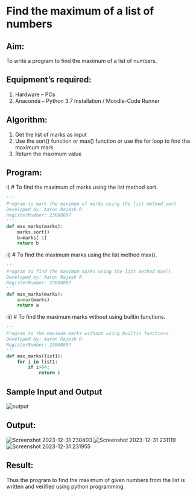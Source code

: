 # Find the maximum of a list of numbers
## Aim:
To write a program to find the maximum of a list of numbers.
## Equipment’s required:
1.	Hardware – PCs
2.	Anaconda – Python 3.7 Installation / Moodle-Code Runner
## Algorithm:
1.	Get the list of marks as input
2.	Use the sort() function or max() function or use the for loop to find the maximum mark.
3.	Return the maximum value
## Program:

i)	# To find the maximum of marks using the list method sort.
```Python
''' 
Program to mark the maximum of marks using the list method sort
Developed by: Aaron Rajesh R
RegisterNumber: 23008897
'''
def max_marks(marks):
    marks.sort()
    b=marks[-1]
    return b


```

ii)	# To find the maximum marks using the list method max().
```Python
''' 
Program to find the maximum marks using the list method max().
Developed by: Aaron Rajesh R
RegisterNumber: 23008897
'''
def max_marks(marks):
    a=max(marks)
    return a


```

iii) # To find the maximum marks without using builtin functions.
```Python
'''
Program to the maximum marks without using builtin functions.
Developed by: Aaron Rajesh R
RegisterNumber: 23008897
'''
def max_marks(list1):
    for i in list1:
        if i>94:
            return i


```
## Sample Input and Output
![output](./img/max_marks1.jpg) 

## Output:
![Screenshot 2023-12-31 230403](https://github.com/Aaron-0111/FindMaximum/assets/149347631/34af8ed3-408e-49ac-a334-22dfcafc30bc)
![Screenshot 2023-12-31 231119](https://github.com/Aaron-0111/FindMaximum/assets/149347631/9b9937bf-1a56-4611-ba67-c6fc4a64db50)
![Screenshot 2023-12-31 231955](https://github.com/Aaron-0111/FindMaximum/assets/149347631/155cacec-653d-48da-b060-5ebf41d00a28)


## Result:
Thus the program to find the maximum of given numbers from the list is written and verified using python programming.

